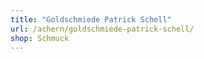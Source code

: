 ```yaml
---
title: "Goldschmiede Patrick Schell"
url: /achern/goldschmiede-patrick-schell/
shop: Schmuck
---
```

